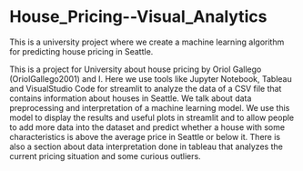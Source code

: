 # House_Pricing--Visual_Analytics
This is a university project where we create a machine learning algorithm for predicting house pricing in Seattle.

This is a project for University about house pricing by Oriol Gallego (OriolGallego2001) and I.
Here we use tools like Jupyter Notebook, Tableau and VisualStudio Code for streamlit to analyze the data of a CSV file that contains information about houses in Seattle. We talk about data preprocessing and interpretation of a machine learning model. We use this model to display the results and useful plots in streamlit and to allow people to add more data into the dataset and predict whether a house with some characteristics is above the average price in Seattle or below it. There is also a section about data interpretation done in tableau that analyzes the current pricing situation and some curious outliers.
